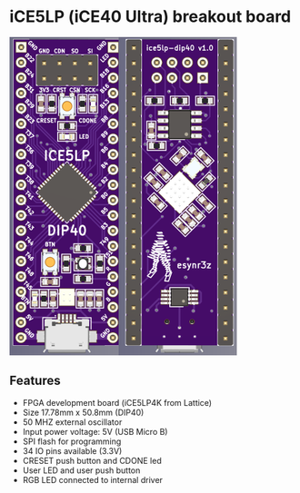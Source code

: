 # iCE5LP (iCE40 Ultra) breakout board

![PCB](images/pcb.png)

## Features

* FPGA development board (iCE5LP4K from Lattice)
* Size 17.78mm x 50.8mm (DIP40)
* 50 MHZ external oscillator
* Input power voltage: 5V (USB Micro B)
* SPI flash for programming
* 34 IO pins available (3.3V)
* CRESET push button and CDONE led
* User LED and user push button
* RGB LED connected to internal driver
